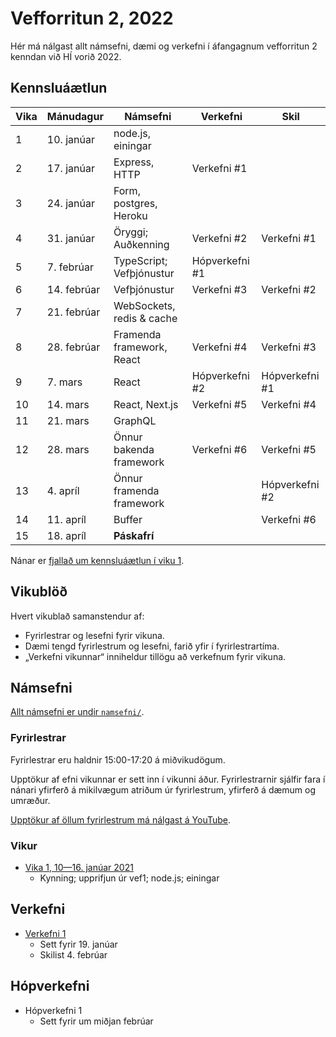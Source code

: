 # Vefforritun 2, 2022

Hér má nálgast allt námsefni, dæmi og verkefni í áfangagnum vefforritun 2 kenndan við HÍ vorið 2022.

## Kennsluáætlun

| Vika | Mánudagur   | Námsefni                  | Verkefni       | Skil           |
|------|-------------|---------------------------|----------------|----------------|
| 1    | 10. janúar  | node.js, einingar         |                |                |
| 2    | 17. janúar  | Express, HTTP             | Verkefni #1    |                |
| 3    | 24. janúar  | Form, postgres, Heroku    |                |                |
| 4    | 31. janúar  | Öryggi; Auðkenning        | Verkefni #2    | Verkefni #1    |
| 5    | 7. febrúar  | TypeScript; Vefþjónustur  | Hópverkefni #1 |                |
| 6    | 14. febrúar | Vefþjónustur              | Verkefni #3    | Verkefni #2    |
| 7    | 21. febrúar | WebSockets, redis & cache |                |                |
| 8    | 28. febrúar | Framenda framework, React | Verkefni #4    | Verkefni #3    |
| 9    | 7. mars     | React                     | Hópverkefni #2 | Hópverkefni #1 |
| 10   | 14. mars    | React, Next.js            | Verkefni #5    | Verkefni #4    |
| 11   | 21. mars    | GraphQL                   |                |                |
| 12   | 28. mars    | Önnur bakenda framework   | Verkefni #6    | Verkefni #5    |
| 13   | 4. apríl    | Önnur framenda framework  |                | Hópverkefni #2 |
| 14   | 11. apríl   | Buffer                    |                | Verkefni #6    |
| 15   | 18. apríl   | **Páskafrí**              |                |                |

Nánar er [fjallað um kennsluáætlun í viku 1](vikur/01).

## Vikublöð

Hvert vikublað samanstendur af:

* Fyrirlestrar og lesefni fyrir vikuna.
* Dæmi tengd fyrirlestrum og lesefni, farið yfir í fyrirlestrartíma.
* „Verkefni vikunnar“ inniheldur tillögu að verkefnum fyrir vikuna.

## Námsefni

[Allt námsefni er undir `namsefni/`](/namsefni).

### Fyrirlestrar

Fyrirlestrar eru haldnir 15:00-17:20 á miðvikudögum.

Upptökur af efni vikunnar er sett inn í vikunni áður. Fyrirlestrarnir sjálfir fara í nánari yfirferð á mikilvægum atriðum úr fyrirlestrum, yfirferð á dæmum og umræður.

[Upptökur af öllum fyrirlestrum má nálgast á YouTube](https://www.youtube.com/playlist?list=PLRj-ccg8iozwBXaSNawCRcSNO7hZDb7Di).

### Vikur

* [Vika 1, 10—16. janúar 2021](vikur/01/)
  * Kynning; upprifjun úr vef1; node.js; einingar

## Verkefni

* [Verkefni 1](https://github.com/vefforritun/vef2-2022-v1)
  * Sett fyrir 19. janúar
  * Skilist 4. febrúar

## Hópverkefni

* Hópverkefni 1
  * Sett fyrir um miðjan febrúar
